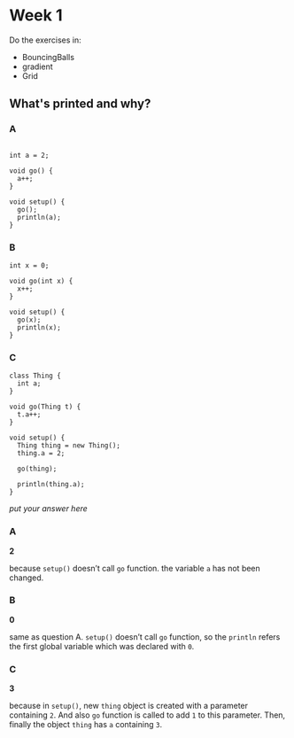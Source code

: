 
# Week 1

Do the exercises in:
* BouncingBalls
* gradient
* Grid

## What's printed and why?

### A

```processing

int a = 2;

void go() {
  a++;
}

void setup() {
  go();
  println(a);
}

```

### B

```processing
int x = 0;

void go(int x) {
  x++;
}

void setup() {
  go(x);
  println(x);
}
```

### C

```processing
class Thing {
  int a;
}

void go(Thing t) {
  t.a++;
}

void setup() {
  Thing thing = new Thing();
  thing.a = 2;
  
  go(thing);

  println(thing.a);
}
```
*put your answer here*

### A

**2**

because `setup()` doesn’t call `go` function. the variable `a` has not been changed.

### B

**0**

same as question A. `setup()` doesn’t call `go` function, so the `println` refers the first global variable which was declared with `0`.

### C

**3**

because in `setup()`, new `thing` object is created with a parameter containing `2`. And also `go` function is called to add `1` to this parameter. Then, finally the object `thing` has `a` containing `3`.
